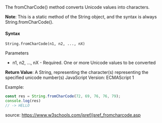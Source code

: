 The fromCharCode() method converts Unicode values into characters.

**Note**: This is a static method of the String object, and the syntax is always String.fromCharCode().

#### Syntax
`String.fromCharCode(n1, n2, ..., nX)`

Parameters

- n1, n2, ..., nX	- Required. One or more Unicode values to be converted

**Return Value**:	A String, representing the character(s) representing the specified unicode number(s)
JavaScript Version:	ECMAScript 1

Example:
```js
const res = String.fromCharCode(72, 69, 76, 76, 79);
console.log(res)
// -> HELLO
```

source: https://www.w3schools.com/jsref/jsref_fromcharcode.asp